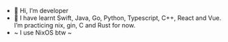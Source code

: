 - 👋 Hi, I’m developer
- 🌱 I have learnt Swift, Java, Go, Python, Typescript, C++, React and Vue. I’m practicing nix, gin, C and Rust for now.
- ~ I use NixOS btw ~ 

<!---
zawkindev/zawkindev is a ✨ special ✨ repository because its `README.md` (this file) appears on your GitHub profile.
You can click the Preview link to take a look at your changes.
--->
